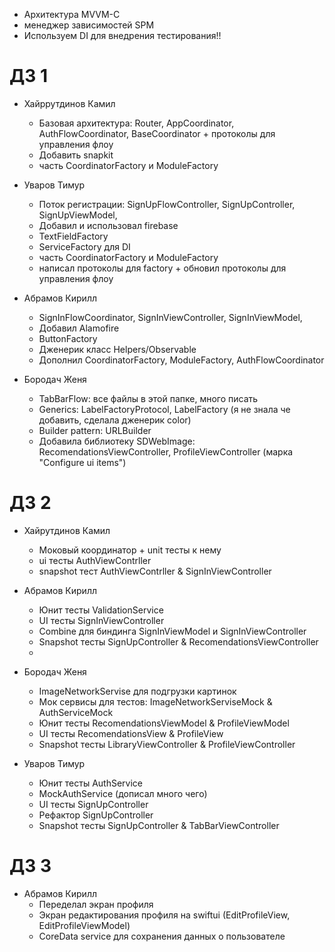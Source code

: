- Архитектура MVVM-C
- менеджер зависимостей SPM
- Используем DI для внедрения тестирования!!

# ДЗ 1
 - Хайррутдинов Камил
   - Базовая архитектура: Router, AppCoordinator, AuthFlowCoordinator, BaseCoordinator + протоколы для управления флоу
   - Добавить snapkit
   - часть CoordinatorFactory и ModuleFactory

 - Уваров Тимур
   - Поток регистрации: SignUpFlowController, SignUpController, SignUpViewModel,
   - Добавил и использовал firebase
   - TextFieldFactory
   - ServiceFactory для DI
   - часть CoordinatorFactory и ModuleFactory
   - написал протоколы для factory + обновил протоколы для управления флоу
  
 - Абрамов Кирилл
   - SignInFlowCoordinator, SignInViewController, SignInViewModel,
   - Добавил Alamofire
   - ButtonFactory
   - Дженерик класс Helpers/Observable
   - Дополнил CoordinatorFactory, ModuleFactory, AuthFlowCoordinator

 - Бородач Женя
   - TabBarFlow: все файлы в этой папке, много писать
   - Generics: LabelFactoryProtocol, LabelFactory (я не знала че добавить, сделала дженерик color)
   - Builder pattern: URLBuilder
   - Добавила библиотеку SDWebImage: RecomendationsViewController, ProfileViewController (марка "Configure ui items")
  

# ДЗ 2
- Хайрутдинов Камил
  - Моковый координатор + unit тесты к нему
  - ui тесты AuthViewContrller
  - snapshot тест AuthViewContrller & SignInViewController
  
- Абрамов Кирилл
  - Юнит тесты ValidationService
  - UI тесты SignInViewController
  - Combine для биндинга SignInViewModel и SignInViewController
  - Snapshot тесты SignUpController & RecomendationsViewController
  - 
   
- Бородач Женя
  - ImageNetworkServise для подгрузки картинок
  - Мок сервисы для тестов: ImageNetworkServiseMock & AuthServiceMock
  - Юнит тесты RecomendationsViewModel & ProfileViewModel
  - UI тесты RecomendationsView & ProfileView
  - Snapshot тесты LibraryViewController & ProfileViewController

- Уваров Тимур
  - Юнит тесты AuthService
  - MockAuthService (дописал много чего)
  - UI тесты SignUpController
  - Рефактор SignUpController
  - Snapshot тесты SignUpController & TabBarViewController


# ДЗ 3
- Абрамов Кирилл
  - Переделал экран профиля
  - Экран редактирования профиля на swiftui (EditProfileView, EditProfileViewModel)
  - СoreData service для сохранения данных о пользователе
